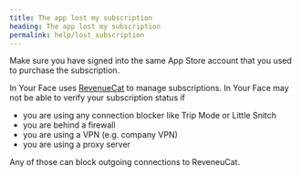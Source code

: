 ```yaml
---
title: The app lost my subscription
heading: The app lost my subscription
permalink: help/lost_subscription
---
```


Make sure you have signed into the same App Store account that you used to purchase the subscription.

In Your Face uses [RevenueCat](https://www.revenuecat.com) to manage subscriptions. In Your Face may not be able to verify your subscription status if

* you are using any connection blocker like Trip Mode or Little Snitch
* you are behind a firewall
* you are using a VPN (e.g. company VPN)
* you are using a proxy server

Any of those can block outgoing connections to ReveneuCat.

